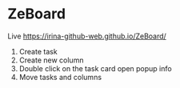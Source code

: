 # ZeBoard

Live https://irina-github-web.github.io/ZeBoard/

1. Create task
2. Create new column
3. Double click on the task card open popup info
4. Move tasks and columns
